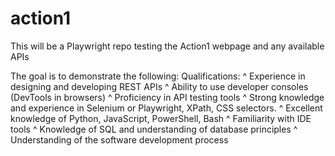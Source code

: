 # action1
This will be a Playwright repo testing the Action1 webpage and any available APIs

The goal is to demonstrate the following:
Qualifications:
^ Experience in designing and developing REST APIs
^ Ability to use developer consoles (DevTools in browsers)
^ Proficiency in API testing tools
^ Strong knowledge and experience in Selenium or Playwright, XPath, CSS selectors.
^ Excellent knowledge of Python, JavaScript, PowerShell, Bash
^ Familiarity with IDE tools
^ Knowledge of SQL and understanding of database principles
^ Understanding of the software development process
